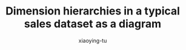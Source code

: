 ---
title: "Dimension hierarchies in a typical sales dataset as a diagram"
author: "xiaoying-tu"
Discipline: Databases
ConceptualAdvantage: "Visualize the multiple levels of data granularity within each dimension"
DrawsAttentionTo: "multiple levels of data granularity within each dimension"
Topic: IR and data mining
Domain: 
Form: Visual Representation
OriginSource: "Ramakrishnan, R., & Gehrke, J. (2002). Database management systems. McGraw-Hill, Inc."
image: "202.png"
Mapping:
  node in the hierarchy :  a specific level of data granularity
  line :  connects adjacent levels in the same hierarchy (top-down)
---